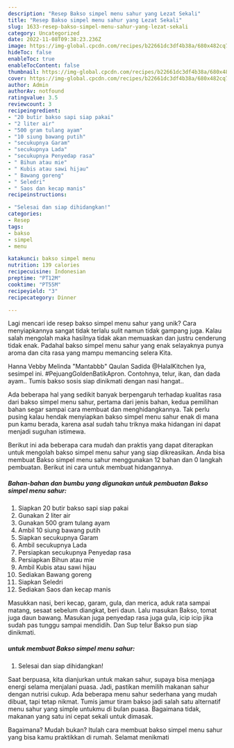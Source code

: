```yaml
---
description: "Resep Bakso simpel menu sahur yang Lezat Sekali"
title: "Resep Bakso simpel menu sahur yang Lezat Sekali"
slug: 1633-resep-bakso-simpel-menu-sahur-yang-lezat-sekali
category: Uncategorized
date: 2022-11-08T09:38:23.236Z
image: https://img-global.cpcdn.com/recipes/b22661dc3df4b38a/680x482cq70/bakso-simpel-menu-sahur-foto-resep-utama.jpg
hideToc: false
enableToc: true
enableTocContent: false
thumbnail: https://img-global.cpcdn.com/recipes/b22661dc3df4b38a/680x482cq70/bakso-simpel-menu-sahur-foto-resep-utama.jpg
cover: https://img-global.cpcdn.com/recipes/b22661dc3df4b38a/680x482cq70/bakso-simpel-menu-sahur-foto-resep-utama.jpg
author: Admin
authorAv: notfound
ratingvalue: 3.5
reviewcount: 3
recipeingredient:
- "20 butir bakso sapi siap pakai"
- "2 liter air"
- "500 gram tulang ayam"
- "10 siung bawang putih"
- "secukupnya Garam"
- "secukupnya Lada"
- "secukupnya Penyedap rasa"
- " Bihun atau mie"
- " Kubis atau sawi hijau"
- " Bawang goreng"
- " Seledri"
- " Saos dan kecap manis"
recipeinstructions:

- "Selesai dan siap dihidangkan!"
categories:
- Resep
tags:
- bakso
- simpel
- menu

katakunci: bakso simpel menu 
nutrition: 139 calories
recipecuisine: Indonesian
preptime: "PT12M"
cooktime: "PT55M"
recipeyield: "3"
recipecategory: Dinner

---
```





Lagi mencari ide resep bakso simpel menu sahur yang unik? Cara menyiapkannya sangat tidak terlalu sulit namun tidak gampang juga. Kalau salah mengolah maka hasilnya tidak akan memuaskan dan justru cenderung tidak enak. Padahal bakso simpel menu sahur yang enak selayaknya punya aroma dan cita rasa yang mampu memancing selera Kita.





Hanna Vebby Melinda &#34;Mantabbb&#34; Qaulan Sadida @HalalKitchen Iya, sesimpel ini. #PejuangGoldenBatikApron. Contohnya, telur, ikan, dan dada ayam.. Tumis bakso sosis siap dinikmati dengan nasi hangat..

Ada beberapa hal yang sedikit banyak berpengaruh terhadap kualitas rasa dari bakso simpel menu sahur, pertama dari jenis bahan, kedua pemilihan bahan segar sampai cara membuat dan menghidangkannya. Tak perlu pusing kalau hendak menyiapkan bakso simpel menu sahur enak di mana pun kamu berada, karena asal sudah tahu triknya maka hidangan ini dapat menjadi suguhan istimewa.






Berikut ini ada beberapa cara mudah dan praktis yang dapat diterapkan untuk mengolah bakso simpel menu sahur yang siap dikreasikan. Anda bisa membuat Bakso simpel menu sahur menggunakan 12 bahan dan 0 langkah pembuatan. Berikut ini cara untuk membuat hidangannya.

<!--inarticleads1-->

##### Bahan-bahan dan bumbu yang digunakan untuk pembuatan Bakso simpel menu sahur:

1. Siapkan 20 butir bakso sapi siap pakai
1. Gunakan 2 liter air
1. Gunakan 500 gram tulang ayam
1. Ambil 10 siung bawang putih
1. Siapkan secukupnya Garam
1. Ambil secukupnya Lada
1. Persiapkan secukupnya Penyedap rasa
1. Persiapkan  Bihun atau mie
1. Ambil  Kubis atau sawi hijau
1. Sediakan  Bawang goreng
1. Siapkan  Seledri
1. Sediakan  Saos dan kecap manis


Masukkan nasi, beri kecap, garam, gula, dan merica, aduk rata sampai matang, sesaat sebelum diangkat, beri daun. Lalu masukan Bakso, tomat juga daun bawang. Masukan juga penyedap rasa juga gula, icip icip jika sudah pas tunggu sampai mendidih. Dan Sup telur Bakso pun siap dinikmati. 

<!--inarticleads2-->

#####  untuk membuat Bakso simpel menu sahur:


1. Selesai dan siap dihidangkan!

Saat berpuasa, kita dianjurkan untuk makan sahur, supaya bisa menjaga energi selama menjalani puasa. Jadi, pastikan memilih makanan sahur dengan nutrisi cukup. Ada beberapa menu sahur sederhana yang mudah dibuat, tapi tetap nikmat. Tumis jamur tiram bakso jadi salah satu alternatif menu sahur yang simple untukmu di bulan puasa. Bagaimana tidak, makanan yang satu ini cepat sekali untuk dimasak. 

Bagaimana? Mudah bukan? Itulah cara membuat bakso simpel menu sahur yang bisa kamu praktikkan di rumah. Selamat menikmati
